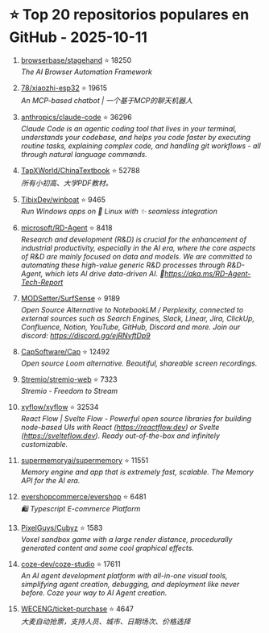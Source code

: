 # ⭐ Top 20 repositorios populares en GitHub - 2025-10-11

1. [browserbase/stagehand](https://github.com/browserbase/stagehand) ⭐ 18250  
   _The AI Browser Automation Framework_

2. [78/xiaozhi-esp32](https://github.com/78/xiaozhi-esp32) ⭐ 19615  
   _An MCP-based chatbot | 一个基于MCP的聊天机器人_

3. [anthropics/claude-code](https://github.com/anthropics/claude-code) ⭐ 36296  
   _Claude Code is an agentic coding tool that lives in your terminal, understands your codebase, and helps you code faster by executing routine tasks, explaining complex code, and handling git workflows - all through natural language commands._

4. [TapXWorld/ChinaTextbook](https://github.com/TapXWorld/ChinaTextbook) ⭐ 52788  
   _所有小初高、大学PDF教材。_

5. [TibixDev/winboat](https://github.com/TibixDev/winboat) ⭐ 9465  
   _Run Windows apps on 🐧 Linux with ✨ seamless integration_

6. [microsoft/RD-Agent](https://github.com/microsoft/RD-Agent) ⭐ 8418  
   _Research and development (R&D) is crucial for the enhancement of industrial productivity, especially in the AI era, where the core aspects of R&D are mainly focused on data and models. We are committed to automating these high-value generic R&D processes through R&D-Agent, which lets AI drive data-driven AI. 🔗https://aka.ms/RD-Agent-Tech-Report_

7. [MODSetter/SurfSense](https://github.com/MODSetter/SurfSense) ⭐ 9189  
   _Open Source Alternative to NotebookLM / Perplexity, connected to external sources such as Search Engines, Slack, Linear, Jira, ClickUp, Confluence, Notion, YouTube, GitHub, Discord and more. Join our discord: https://discord.gg/ejRNvftDp9_

8. [CapSoftware/Cap](https://github.com/CapSoftware/Cap) ⭐ 12492  
   _Open source Loom alternative. Beautiful, shareable screen recordings._

9. [Stremio/stremio-web](https://github.com/Stremio/stremio-web) ⭐ 7323  
   _Stremio - Freedom to Stream_

10. [xyflow/xyflow](https://github.com/xyflow/xyflow) ⭐ 32534  
   _React Flow | Svelte Flow - Powerful open source libraries for building node-based UIs with React (https://reactflow.dev) or Svelte (https://svelteflow.dev). Ready out-of-the-box and infinitely customizable._

11. [supermemoryai/supermemory](https://github.com/supermemoryai/supermemory) ⭐ 11551  
   _Memory engine and app that is extremely fast, scalable. The Memory API for the AI era._

12. [evershopcommerce/evershop](https://github.com/evershopcommerce/evershop) ⭐ 6481  
   _🛍️ Typescript E-commerce Platform_

13. [PixelGuys/Cubyz](https://github.com/PixelGuys/Cubyz) ⭐ 1583  
   _Voxel sandbox game with a large render distance, procedurally generated content and some cool graphical effects._

14. [coze-dev/coze-studio](https://github.com/coze-dev/coze-studio) ⭐ 17611  
   _An AI agent development platform with all-in-one visual tools, simplifying agent creation, debugging, and deployment like never before. Coze your way to AI Agent creation._

15. [WECENG/ticket-purchase](https://github.com/WECENG/ticket-purchase) ⭐ 4647  
   _大麦自动抢票，支持人员、城市、日期场次、价格选择_


<!-- Última actualización: 2025-10-11T08:05:01.703827 UTC -->